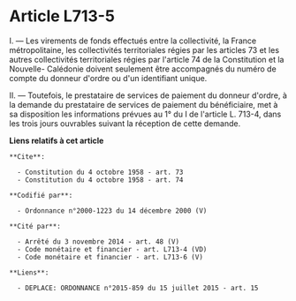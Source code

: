 # Article L713-5

I. ― Les virements de fonds effectués entre la collectivité, la France métropolitaine, les collectivités territoriales régies
par les articles 73 et les autres collectivités territoriales régies par l'article 74 de la Constitution et la Nouvelle-
Calédonie doivent seulement être accompagnés du numéro de compte du donneur d'ordre ou d'un identifiant unique. 

II. ― Toutefois, le prestataire de services de paiement du donneur d'ordre, à la demande du prestataire de services de
paiement du bénéficiaire, met à sa disposition les informations prévues au 1° du I de l'article L. 713-4, dans les trois
jours ouvrables suivant la réception de cette demande.

**Liens relatifs à cet article**

	**Cite**:

	  - Constitution du 4 octobre 1958 - art. 73
	  - Constitution du 4 octobre 1958 - art. 74

	**Codifié par**:

	  - Ordonnance n°2000-1223 du 14 décembre 2000 (V)

	**Cité par**:

	  - Arrêté du 3 novembre 2014 - art. 48 (V)
	  - Code monétaire et financier - art. L713-4 (VD)
	  - Code monétaire et financier - art. L713-6 (V)

	**Liens**:

	  - DEPLACE: ORDONNANCE n°2015-859 du 15 juillet 2015 - art. 15
